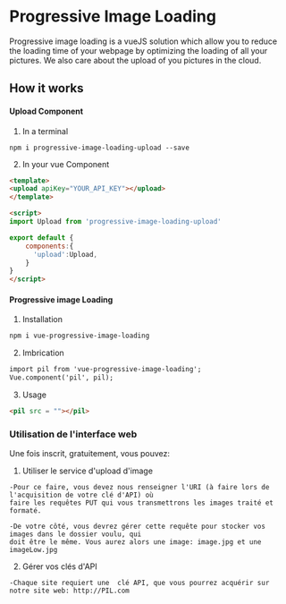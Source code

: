 # Progressive Image Loading

Progressive image loading is a vueJS solution which allow you to reduce the loading time of your webpage by optimizing the loading of all your pictures. We also care about the upload of you pictures in the cloud.

## How it works

#### Upload Component

1. In a terminal

  ```
  npm i progressive-image-loading-upload --save
  ```
  
2. In your vue Component

  ```html
<template>
  <upload apiKey="YOUR_API_KEY"></upload>
</template>

<script>
  import Upload from 'progressive-image-loading-upload'

  export default {
      components:{
        'upload':Upload,
      }
  }
</script>
  ```
  
#### Progressive image Loading

1. Installation

  ```html
  npm i vue-progressive-image-loading
  ```
  
2. Imbrication

  ```html
  import pil from 'vue-progressive-image-loading';
  Vue.component('pil', pil);
  ```
  
3. Usage

  ```html
  <pil src = ""></pil>
  ```
 
### Utilisation de l'interface web

Une fois inscrit, gratuitement, vous pouvez:
  1. Utiliser le service d'upload d'image
  
    -Pour ce faire, vous devez nous renseigner l'URI (à faire lors de l'acquisition de votre clé d'API) où
    faire les requêtes PUT qui vous transmettrons les images traité et formaté.
    
    -De votre côté, vous devrez gérer cette requête pour stocker vos images dans le dossier voulu, qui
    doit être le même. Vous aurez alors une image: image.jpg et une imageLow.jpg
  
  2. Gérer vos clés d'API
  
    -Chaque site requiert une  clé API, que vous pourrez acquérir sur notre site web: http://PIL.com
    
